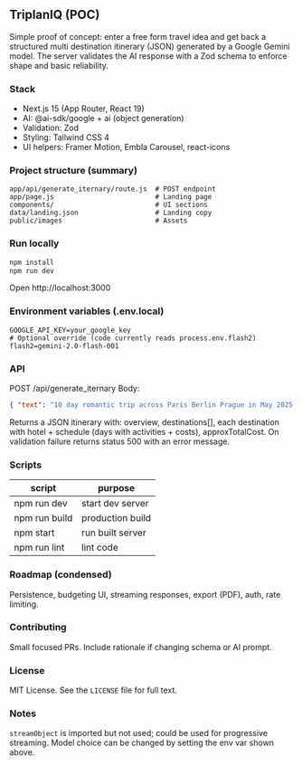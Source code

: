 ## TriplanIQ (POC)

Simple proof of concept: enter a free form travel idea and get back a structured multi destination itinerary (JSON) generated by a Google Gemini model. The server validates the AI response with a Zod schema to enforce shape and basic reliability.

### Stack
* Next.js 15 (App Router, React 19)
* AI: @ai-sdk/google + ai (object generation)
* Validation: Zod
* Styling: Tailwind CSS 4
* UI helpers: Framer Motion, Embla Carousel, react-icons

### Project structure (summary)
```
app/api/generate_iternary/route.js  # POST endpoint
app/page.js                         # Landing page
components/                         # UI sections
data/landing.json                   # Landing copy
public/images                       # Assets
```

### Run locally
```bash
npm install
npm run dev
```
Open http://localhost:3000

### Environment variables (.env.local)
```
GOOGLE_API_KEY=your_google_key
# Optional override (code currently reads process.env.flash2)
flash2=gemini-2.0-flash-001
```

### API
POST /api/generate_iternary
Body:
```json
{ "text": "10 day romantic trip across Paris Berlin Prague in May 2025 moderate budget" }
```
Returns a JSON itinerary with: overview, destinations[], each destination with hotel + schedule (days with activities + costs), approxTotalCost.
On validation failure returns status 500 with an error message.

### Scripts
| script | purpose |
|--------|---------|
| npm run dev | start dev server |
| npm run build | production build |
| npm start | run built server |
| npm run lint | lint code |

### Roadmap (condensed)
Persistence, budgeting UI, streaming responses, export (PDF), auth, rate limiting.

### Contributing
Small focused PRs. Include rationale if changing schema or AI prompt.

### License
MIT License. See the `LICENSE` file for full text.

### Notes
`streamObject` is imported but not used; could be used for progressive streaming.
Model choice can be changed by setting the env var shown above.


